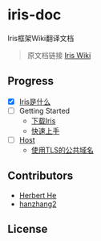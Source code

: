 # iris-doc

Iris框架Wiki翻译文档

> 原文档链接 [Iris Wiki](https://github.com/kataras/iris/wiki)

## Progress

- [x] [Iris是什么](/WhatIsIris.md)
- [ ] Getting Started
  - [下载Iris](/GettingStarted/InstallingIris.md)
  - [快速上手](/GettingStarted/QuickStart.md)
- [ ] [Host](/Host/README.md)
  - [使用TLS的公共域名](/Host/AutomaticPublicDomainWithTLS.md)

## Contributors

- [Herbert He](https://github.com/HerbertHe)
- [hanzhang2](https://github.com/hanzhang2)

## License
